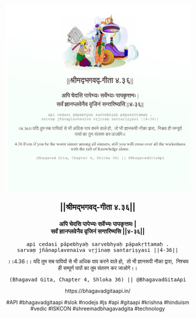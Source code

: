 <img src="../../asset/BG_4_36.png"/>
<center><h2>||श्रीमद्‍भगवद्‍-गीता ४.३६||</h2>
<h3>अपि चेदसि पापेभ्यः सर्वेभ्यः पापकृत्तमः |<br/>सर्वं ज्ञानप्लवेनैव वृजिनं सन्तरिष्यसि ||४-३६||</h3>
<pre>api cedasi pāpebhyaḥ sarvebhyaḥ pāpakṛttamaḥ .<br/>sarvaṃ jñānaplavenaiva vṛjinaṃ santariṣyasi ||4-36||</pre>
<p>।।4.36।। यदि तुम सब पापियों से भी अधिक पाप करने वाले हो,  तो भी ज्ञानरूपी नौका द्वारा,  निश्चय ही सम्पूर्ण पापों का तुम संतरण कर जाओगे।।</p>
<pre>(Bhagavad Gita, Chapter 4, Shloka 36) || @BhagavadGitaApi</pre><p>https://bhagavadgitaapi.in/</p><p>#API #bhagavadgitaapi #slok #nodejs #js #api #gitaapi #krishna #hinduism #vedic #ISKCON #shreemadbhagavadgita #technology</p></center>